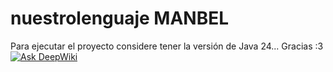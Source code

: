 # nuestrolenguaje MANBEL

Para ejecutar el proyecto considere tener la versión de Java 24...
Gracias :3
[![Ask DeepWiki](https://deepwiki.com/badge.svg)](https://deepwiki.com/Viccat57/nuestrolenguaje)
